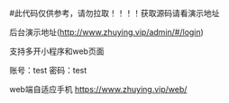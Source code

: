 #此代码仅供参考，请勿拉取！！！！获取源码请看演示地址

后台演示地址(http://www.zhuying.vip/admin/#/login)


支持多开小程序和web页面

账号：test 密码：test

web端自适应手机 https://www.zhuying.vip/web/
